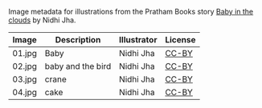 Image metadata for illustrations from the Pratham Books story [Baby in the clouds](https://storyweaver.org.in/stories/5111-baby-in-the-clouds) by Nidhi Jha.

Image | Description | Illustrator | License
----- | ----------- | ----------- | -------
01.jpg | Baby | Nidhi Jha | [CC-BY](https://creativecommons.org/licenses/by/4.0/)
02.jpg | baby and the bird | Nidhi Jha | [CC-BY](https://creativecommons.org/licenses/by/4.0/)
03.jpg | crane | Nidhi Jha | [CC-BY](https://creativecommons.org/licenses/by/4.0/)
04.jpg | cake | Nidhi Jha | [CC-BY](https://creativecommons.org/licenses/by/4.0/)
